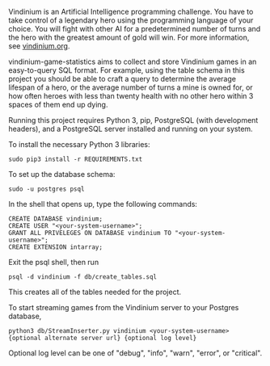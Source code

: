 Vindinium is an Artificial Intelligence programming challenge. You have to take
control of a legendary hero using the programming language of your choice. 
You will fight with other AI for a predetermined number of turns and the hero 
with the greatest amount of gold will win. For more information, see 
[vindinium.org](vindinium.org).

vindinium-game-statistics aims to collect and store Vindinium games in an 
easy-to-query SQL format. For example, using the table schema in this project 
you should be able to craft a query to determine the average lifespan of a hero, 
or the average number of turns a mine is owned for, or how often heroes with 
less than twenty health with no other hero within 3 spaces of them end up dying.

Running this project requires Python 3, pip, PostgreSQL (with development
headers), and a PostgreSQL server installed and running on your system.

To install the necessary Python 3 libraries:

    sudo pip3 install -r REQUIREMENTS.txt

To set up the database schema:

    sudo -u postgres psql

In the shell that opens up, type the following commands:

    CREATE DATABASE vindinium;
    CREATE USER "<your-system-username>";
    GRANT ALL PRIVELEGES ON DATABASE vindinium TO "<your-system-username>";
    CREATE EXTENSION intarray;

Exit the psql shell, then run

    psql -d vindinium -f db/create_tables.sql

This creates all of the tables needed for the project.

To start streaming games from the Vindinium server to your Postgres database,

    python3 db/StreamInserter.py vindinium <your-system-username> {optional alternate server url} {optional log level}

Optional log level can be one of "debug", "info", "warn", "error", or "critical".